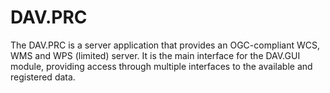 # DAV.PRC
The DAV.PRC is a server application that provides an OGC-compliant WCS, WMS and
WPS (limited) server. It is the main interface for the DAV.GUI module, providing
access through multiple interfaces to the available and registered data.
